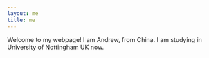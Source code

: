 ```yaml
---
layout: me
title: me
---
```


Welcome to my webpage! I am Andrew, from China. I am studying in University of Nottingham UK now.
